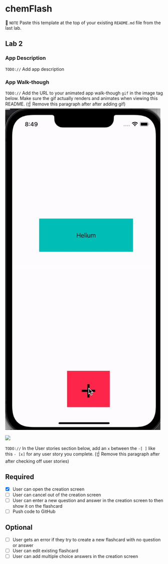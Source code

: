 # chemFlash
📝 `NOTE` Paste this template at the top of your existing `README.md` file from the last lab.

## Lab 2

### App Description
`TODO://` Add app description

### App Walk-though
`TODO://` Add the URL to your animated app walk-though `gif` in the image tag below. Make sure the gif actually renders and animates when viewing this README. (☝️ Remove this paragraph after after adding gif)
![](projectvideo.gif)

<img src="YOUR_GIF_URL_HERE" width=200><br>

`TODO://` In the User stories section below, add an `x` between the `-[ ]` like this `- [x]` for any user story you complete. (☝️ Remove this paragraph after after checking off user stories)

## Required
- [x] User can open the creation screen
- [ ] User can cancel out of the creation screen
- [ ] User can enter a new question and answer in the creation screen to then show it on the flashcard
- [ ] Push code to GitHub
## Optional
- [ ] User gets an error if they try to create a new flashcard with no question or answer
- [ ] User can edit existing flashcard
- [ ] User can add multiple choice answers in the creation screen
